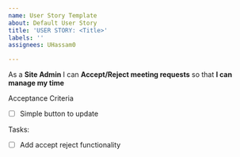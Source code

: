 ```yaml
---
name: User Story Template
about: Default User Story
title: 'USER STORY: <Title>'
labels: ''
assignees: UHassam0

---
```


As a **Site Admin** I can **Accept/Reject meeting requests** so that **I can manage my time**

Acceptance Criteria
- [ ] Simple button to update

Tasks:
- [ ] Add accept reject functionality
